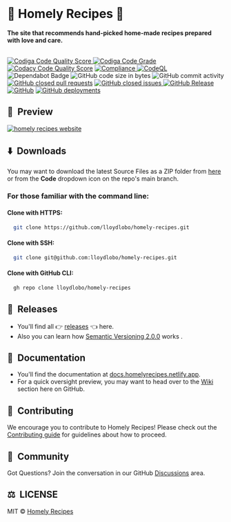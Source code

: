<div align="left">
  <br>
<!--   <img alt="Homely Recipes" src="https://i.ibb.co/7jPXt0Z/logo1-92f1a87f.png" width="300px"> -->
  <h1>🥘 Homely Recipes 🥘</h1>
  <strong>The site that recommends hand-picked home-made recipes prepared with love and care.</strong>
</div>
<br>
<p align="left">
<!--   <a href="https://github.com/lloydlobo/homely-recipes/actions/workflows/release.yml">
    <img src="https://github.com/lloydlobo/homely-recipes/actions/workflows/release.yml/badge.svg" alt="Release" style="max-width: 100%;"> </a> -->
  
  <a href="https://app.codiga.io/public/project/32333/homely-recipes/dashboard">
    <img src="https://api.codiga.io/project/32333/score/svg" alt="Codiga Code Quality Score" style="max-width: 100%;">
  </a>
  <a href="https://app.codiga.io/public/project/32333/homely-recipes/dashboard">
    <img src="https://api.codiga.io/project/32333/status/svg" alt="Codiga Code Grade" style="max-width: 100%;">
  </a>
   <a href="https://www.codacy.com/gh/lloydlobo/homely-recipes/dashboard?utm_source=github.com&amp;utm_medium=referral&amp;utm_content=lloydlobo/homely-recipes&amp;utm_campaign=Badge_Grade"><img src="https://app.codacy.com/project/badge/Grade/9f3f644bd59a42f1a5b13d0e6b1a8646"/ alt="Codacy Code Quality Score"></a>
  <a href="https://github.com/lloydlobo/homely-recipes/actions/workflows/compliance.yml">
    <img src="https://github.com/lloydlobo/homely-recipes/actions/workflows/compliance.yml/badge.svg" alt="Compliance" style="max-width: 100%;">
  </a>
  <a href="https://github.com/lloydlobo/homely-recipes/actions/workflows/codeql.yml">
    <img src="https://github.com/lloydlobo/homely-recipes/actions/workflows/codeql.yml/badge.svg" alt="CodeQL" style="max-width: 100%;">
  </a>
  <img src="https://img.shields.io/badge/Dependabot-active-brightgreen.svg" alt="Dependabot Badge">
  <img src="https://img.shields.io/github/languages/code-size/lloydlobo/homely-recipes" alt="GitHub code size in bytes">
  <img src="https://img.shields.io/github/commit-activity/w/lloydlobo/homely-recipes" alt="GitHub commit activity">
   <a href="https://github.com/lloydlobo/homely-recipes/issues?q=is%3Apr+is%3Aclosed"><img alt="GitHub closed pull requests" src="https://img.shields.io/github/issues-pr-closed/lloydlobo/homely-recipes"></a>
  <a href="https://github.com/lloydlobo/homely-recipes/issues">
    <img src="https://img.shields.io/github/issues-closed/lloydlobo/homely-recipes" alt="GitHub closed issues">
  </a>
  <a href="https://github.com/lloydlobo/homely-recipes/releases">
    <img src="https://img.shields.io/github/v/release/lloydlobo/homely-recipes.svg?style=flat" alt="GitHub Release">
  </a>
  <a href="https://github.com/lloydlobo/homely-recipes/blob/main/LICENSE"><img alt="GitHub" src="https://img.shields.io/github/license/lloydlobo/homely-recipes"></a>
  <a href="https://github.com/lloydlobo/homely-recipes/deployments"><img alt="GitHub deployments" src="https://img.shields.io/github/deployments/lloydlobo/homely-recipes/github-pages"></a>
 
  <!-- <a href="https://discord.gg/U2peSNf23P">
    <img src="https://img.shields.io/discord/<userid>.svg?label=&logo=discord&logoColor=ffffff&color=7389D8&labelColor=6A7EC2" alt="Discord">
  </a> -->
  <!-- <a href="https://twitter.com/username">
    <img src="https://img.shields.io/twitter/follow/username?label=Follow&style=social" alt="Twitter">
  </a> -->
</p>

## 🎥 &nbsp;Preview

[![homely recipes website](https://github.com/lloydlobo/lloydlobo/blob/main/assets/projects/web-development/homely-recipes.gif)](https://lloydlobo.github.io/homely-recipes/)

## ⬇️ &nbsp;Downloads

You may want to download the latest Source Files as a ZIP folder from [here](https://github.com/lloydlobo/homely-recipes/archive/refs/heads/main.zip) or from the **Code** dropdown icon on the repo's main branch.

### For those familiar with the command line:

#### Clone with HTTPS:

```bash
  git clone https://github.com/lloydlobo/homely-recipes.git
```

#### Clone with SSH:

```bash
  git clone git@github.com:lloydlobo/homely-recipes.git
```

#### Clone with GitHub CLI:

```bash
  gh repo clone lloydlobo/homely-recipes
```

## 📂 &nbsp;Releases

- You'll find all 👉 [releases](https://github.com/lloydlobo/homely-recipes/releases) 👈 here.
- Also you can learn how [Semantic Versioning 2.0.0](https://semver.org/) works .

## 📰 &nbsp;Documentation

- You'll find the documentation at [docs.homelyrecipes.netlify.app](https://docs.homelyrecipes.netlify.app).
- For a quick oversight preview, you may want to head over to the [Wiki](https://github.com/lloydlobo/homely-recipes/wiki) section here on GitHub.

## 🤝 &nbsp;Contributing

We encourage you to contribute to Homely Recipes!
Please check out the [Contributing guide](https://github.com/lloydlobo/homely-recipes/blob/main/CONTRIBUTING.md) for guidelines about how to proceed.

## 🍕 &nbsp;Community

Got Questions? Join the conversation in our GitHub [Discussions](https://discord.gg/<forumlink>) area.

<!-- Got Questions? Join the conversation in our [Discord](https://discord.gg/<forumlink>).   -->

## ⚖️ &nbsp;LICENSE

MIT © [Homely Recipes](LICENSE)

<!-- ## 🎦 Repository Visualization

[![Visualization of this repository](./public/diagram.svg)
](./src) -->
